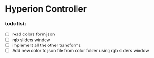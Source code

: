 # Hyperion Controller
### todo list:
- [ ] read colors form json
- [ ] rgb sliders window
- [ ] implement all the other transforms
- [ ] Add new color to json file from color folder using rgb sliders window
